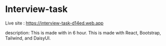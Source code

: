 # Interview-task

Live site :  https://interview-task-d14ed.web.app

description: 
This is made with in 6 hour. This is made with React, Bootstrap, Tailwind, and DaisyUI.
